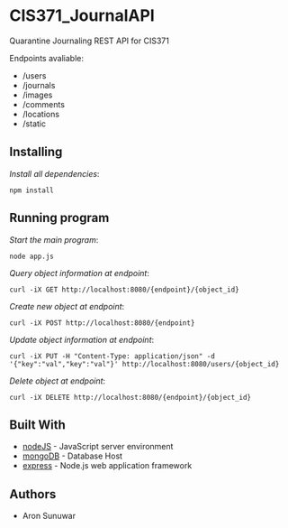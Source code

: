# CIS371_JournalAPI

Quarantine Journaling REST API for CIS371

Endpoints avaliable:

- /users
- /journals
- /images
- /comments
- /locations
- /static

## Installing

_Install all dependencies_:

    npm install

## Running program

_Start the main program_:

    node app.js

_Query object information at endpoint_:

    curl -iX GET http://localhost:8080/{endpoint}/{object_id}

_Create new object at endpoint_:

    curl -iX POST http://localhost:8080/{endpoint}

_Update object information at endpoint_:

    curl -iX PUT -H "Content-Type: application/json" -d '{"key":"val","key":"val"}' http://localhost:8080/users/{object_id}

_Delete object at endpoint_:

    curl -iX DELETE http://localhost:8080/{endpoint}/{object_id}

## Built With

- [nodeJS](https://nodejs.org/en/) - JavaScript server environment
- [mongoDB](https://cloud.mongodb.com/) - Database Host
- [express](https://expressjs.com/) - Node.js web application framework

## Authors

- Aron Sunuwar
